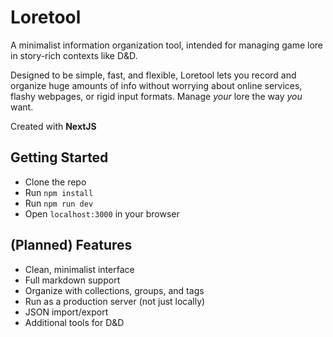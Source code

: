 # Loretool
A minimalist information organization tool, intended for managing game lore in story-rich contexts like D&D.

Designed to be simple, fast, and flexible, Loretool lets you record and organize huge amounts of info without worrying about online services, flashy webpages, or rigid input formats.  Manage *your* lore the way *you* want.

Created with **NextJS**

## Getting Started
- Clone the repo
- Run `npm install`
- Run `npm run dev`
- Open `localhost:3000` in your browser

## (Planned) Features
- Clean, minimalist interface
- Full markdown support
- Organize with collections, groups, and tags
- Run as a production server (not just locally)
- JSON import/export
- Additional tools for D&D
